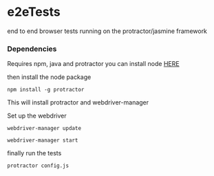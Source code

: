 # e2eTests

end to end browser tests running on the protractor/jasmine framework 

### Dependencies 
Requires npm, java and protractor 
you can install node [HERE](https://nodejs.org/en/) 

then install the node package 
```
npm install -g protractor
```
This will install protractor and webdriver-manager 

Set up the webdriver 
```
webdriver-manager update 

webdriver-manager start
```

finally run the tests 
```
protractor config.js
```
